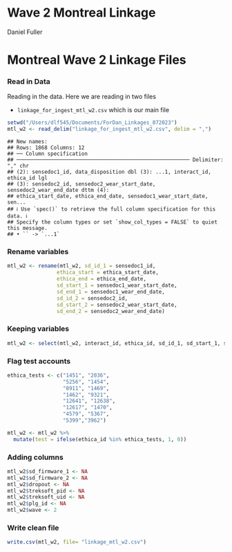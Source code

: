 Wave 2 Montreal Linkage
================
Daniel Fuller

# Montreal Wave 2 Linkage Files

### Read in Data

Reading in the data. Here we are reading in two files

-   `linkage_for_ingest_mtl_w2.csv` which is our main file

``` r
setwd("/Users/dlf545/Documents/ForDan_Linkages_072023")
mtl_w2 <- read_delim("linkage_for_ingest_mtl_w2.csv", delim = ",")
```

    ## New names:
    ## Rows: 1868 Columns: 12
    ## ── Column specification
    ## ──────────────────────────────────────────────────────── Delimiter: "," chr
    ## (2): sensedoc1_id, data_disposition dbl (3): ...1, interact_id, ethica_id lgl
    ## (3): sensedoc2_id, sensedoc2_wear_start_date, sensedoc2_wear_end_date dttm (4):
    ## ethica_start_date, ethica_end_date, sensedoc1_wear_start_date, sen...
    ## ℹ Use `spec()` to retrieve the full column specification for this data. ℹ
    ## Specify the column types or set `show_col_types = FALSE` to quiet this message.
    ## • `` -> `...1`

### Rename variables

``` r
mtl_w2 <- rename(mtl_w2, sd_id_1 = sensedoc1_id,
                ethica_start = ethica_start_date, 
                ethica_end = ethica_end_date,
                sd_start_1 = sensedoc1_wear_start_date,
                sd_end_1 = sensedoc1_wear_end_date,
                sd_id_2 = sensedoc2_id,
                sd_start_2 = sensedoc2_wear_start_date,
                sd_end_2 = sensedoc2_wear_end_date)
```

### Keeping variables

``` r
mtl_w2 <- select(mtl_w2, interact_id, ethica_id, sd_id_1, sd_start_1, sd_end_1, sd_id_2, sd_start_2, sd_end_2, data_disposition)
```

### Flag test accounts

``` r
ethica_tests <- c("1451", "2036", 
                  "5256", "1454", 
                  "8911", "1469",
                  "1462", "9321", 
                  "12641", "12638", 
                  "12617", "1470",
                  "4579", "5367",
                  "5399","3962")
```

``` r
mtl_w2 <- mtl_w2 %>%
  mutate(test = ifelse(ethica_id %in% ethica_tests, 1, 0)) 
```

### Adding columns

``` r
mtl_w2$sd_firmware_1 <- NA
mtl_w2$sd_firmware_2 <- NA
mtl_w2$dropout <- NA
mtl_w2$treksoft_pid <- NA
mtl_w2$treksoft_uid <- NA
mtl_w2$plg_id <- NA
mtl_w2$wave <- 2
```

### Write clean file

``` r
write.csv(mtl_w2, file= "linkage_mtl_w2.csv")
```
